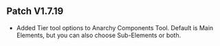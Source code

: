 ﻿## Patch V1.7.19
* Added Tier tool options to Anarchy Components Tool. Default is Main Elements, but you can also choose Sub-Elements or both.